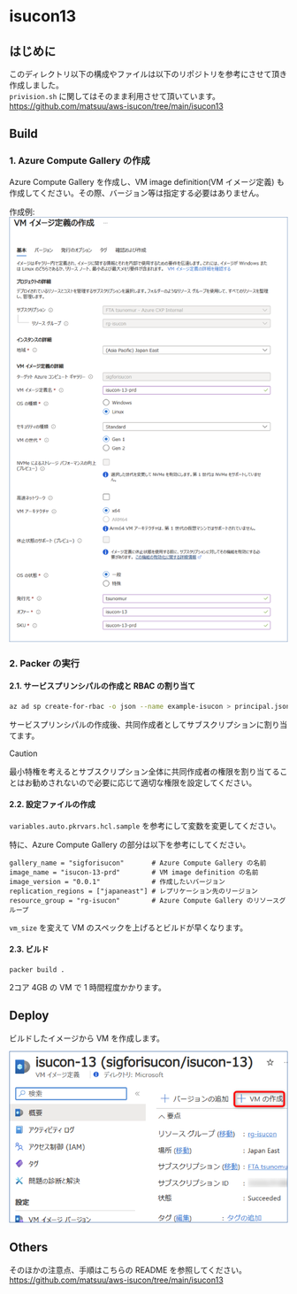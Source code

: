 # isucon13

## はじめに

このディレクトリ以下の構成やファイルは以下のリポジトリを参考にさせて頂き作成しました。  
`privision.sh` に関してはそのまま利用させて頂いています。  
https://github.com/matsuu/aws-isucon/tree/main/isucon13

## Build

### 1. Azure Compute Gallery の作成

Azure Compute Gallery を作成し、VM image definition(VM イメージ定義) も作成してください。その際、バージョン等は指定する必要はありません。

作成例:
![Alt text](images/image.png)

### 2. Packer の実行

#### 2.1. サービスプリンシパルの作成と RBAC の割り当て

```sh
az ad sp create-for-rbac -o json --name example-isucon > principal.json
```

サービスプリンシパルの作成後、共同作成者としてサブスクリプションに割り当てます。

> [!CAUTION]
> 最小特権を考えるとサブスクリプション全体に共同作成者の権限を割り当てることはお勧めされないので必要に応じて適切な権限を設定してください。

#### 2.2. 設定ファイルの作成

`variables.auto.pkrvars.hcl.sample` を参考にして変数を変更してください。

特に、Azure Compute Gallery の部分は以下を参考にしてください。
```
gallery_name = "sigforisucon"       # Azure Compute Gallery の名前
image_name = "isucon-13-prd"        # VM image definition の名前
image_version = "0.0.1"             # 作成したいバージョン
replication_regions = ["japaneast"] # レプリケーション先のリージョン
resource_group = "rg-isucon"        # Azure Compute Gallery のリソースグループ
```
`vm_size` を変えて VM のスペックを上げるとビルドが早くなります。


#### 2.3. ビルド

```
packer build .
```

2コア 4GB の VM で 1 時間程度かかります。

## Deploy

ビルドしたイメージから VM を作成します。

![Alt text](images/image2.png)

## Others

そのほかの注意点、手順はこちらの README を参照してください。  
https://github.com/matsuu/aws-isucon/tree/main/isucon13
